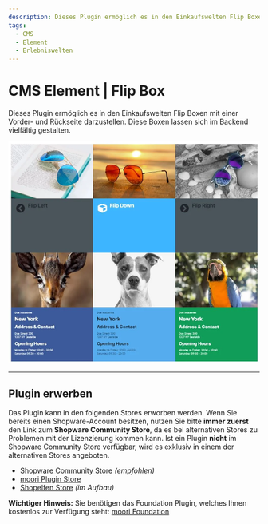 ```yaml
---
description: Dieses Plugin ermöglich es in den Einkaufswelten Flip Boxen mit einer Vorder- und Rückseite darzustellen. Diese Boxen lassen sich im Backend vielfältig gestalten.
tags:
  - CMS
  - Element
  - Erlebniswelten
---
```


# CMS Element | Flip Box

Dieses Plugin ermöglich es in den Einkaufswelten Flip Boxen mit einer Vorder- und Rückseite darzustellen. Diese Boxen lassen sich im Backend vielfältig gestalten.

![Vorschau](images/preview.webp)

---

## Plugin erwerben

Das Plugin kann in den folgenden Stores erworben werden. Wenn Sie bereits einen Shopware-Account besitzen, nutzen Sie bitte **immer zuerst** den Link zum **Shopware Community Store**, da es bei alternativen Stores zu Problemen mit der Lizenzierung kommen kann. Ist ein Plugin **nicht** im Shopware Community Store verfügbar, wird es exklusiv in einem der alternativen Stores angeboten.

- [Shopware Community Store](https://store.shopware.com/de/search?search=MoorlCmsFlipBox) *(empfohlen)*
- [moori Plugin Store](https://moori-plugin-store.com/MoorlCmsFlipBox)
- [Shopelfen Store](https://www.shopelfen.de/) *(im Aufbau)*


**Wichtiger Hinweis:** Sie benötigen das Foundation Plugin, welches Ihnen kostenlos zur Verfügung steht: [moori Foundation](../MoorlFoundation/index.md)

